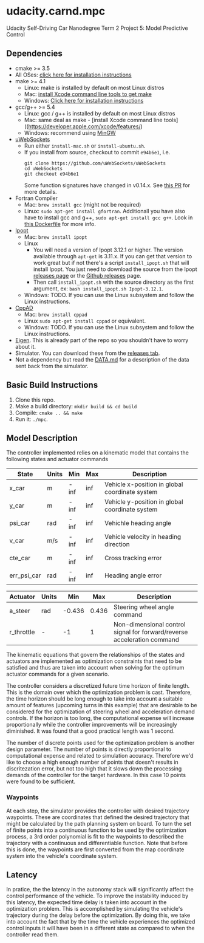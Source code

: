 # udacity.carnd.mpc
Udacity Self-Driving Car Nanodegree Term 2 Project 5: Model Predictive Control

## Dependencies

* cmake >= 3.5
 * All OSes: [click here for installation instructions](https://cmake.org/install/)
* make >= 4.1
  * Linux: make is installed by default on most Linux distros
  * Mac: [install Xcode command line tools to get make](https://developer.apple.com/xcode/features/)
  * Windows: [Click here for installation instructions](http://gnuwin32.sourceforge.net/packages/make.htm)
* gcc/g++ >= 5.4
  * Linux: gcc / g++ is installed by default on most Linux distros
  * Mac: same deal as make - [install Xcode command line tools]((https://developer.apple.com/xcode/features/)
  * Windows: recommend using [MinGW](http://www.mingw.org/)
* [uWebSockets](https://github.com/uWebSockets/uWebSockets)
  * Run either `install-mac.sh` or `install-ubuntu.sh`.
  * If you install from source, checkout to commit `e94b6e1`, i.e.
    ```
    git clone https://github.com/uWebSockets/uWebSockets 
    cd uWebSockets
    git checkout e94b6e1
    ```
    Some function signatures have changed in v0.14.x. See [this PR](https://github.com/udacity/CarND-MPC-Project/pull/3) for more details.
* Fortran Compiler
  * Mac: `brew install gcc` (might not be required)
  * Linux: `sudo apt-get install gfortran`. Additionall you have also have to install gcc and g++, `sudo apt-get install gcc g++`. Look in [this Dockerfile](https://github.com/udacity/CarND-MPC-Quizzes/blob/master/Dockerfile) for more info.
* [Ipopt](https://projects.coin-or.org/Ipopt)
  * Mac: `brew install ipopt`
  * Linux
    * You will need a version of Ipopt 3.12.1 or higher. The version available through `apt-get` is 3.11.x. If you can get that version to work great but if not there's a script `install_ipopt.sh` that will install Ipopt. You just need to download the source from the Ipopt [releases page](https://www.coin-or.org/download/source/Ipopt/) or the [Github releases](https://github.com/coin-or/Ipopt/releases) page.
    * Then call `install_ipopt.sh` with the source directory as the first argument, ex: `bash install_ipopt.sh Ipopt-3.12.1`. 
  * Windows: TODO. If you can use the Linux subsystem and follow the Linux instructions.
* [CppAD](https://www.coin-or.org/CppAD/)
  * Mac: `brew install cppad`
  * Linux `sudo apt-get install cppad` or equivalent.
  * Windows: TODO. If you can use the Linux subsystem and follow the Linux instructions.
* [Eigen](http://eigen.tuxfamily.org/index.php?title=Main_Page). This is already part of the repo so you shouldn't have to worry about it.
* Simulator. You can download these from the [releases tab](https://github.com/udacity/self-driving-car-sim/releases).
* Not a dependency but read the [DATA.md](./DATA.md) for a description of the data sent back from the simulator.

## Basic Build Instructions

1. Clone this repo.
2. Make a build directory: `mkdir build && cd build`
3. Compile: `cmake .. && make`
4. Run it: `./mpc`.

## Model Description 

The controller implemented relies on a kinematic model that contains the following states and actuator commands

|State|Units|Min|Max|Description|
|---|---|---|---|---|
|x_car|m|-inf|inf|Vehicle x-position in global coordinate system|
|y_car|m|-inf|inf|Vehicle y-position in global coordinate system|
|psi_car|rad|-inf|inf|Vehichle heading angle|
|v_car|m/s|-inf|inf|Vehicle velocity in heading direction|
|cte_car|m|-inf|inf|Cross tracking error|
|err_psi_car|rad|-inf|inf|Heading angle error|

|Actuator|Units|Min|Max|Description|
|---|---|---|---|---|
|a_steer|rad|-0.436|0.436|Steering wheel angle command|
|r_throttle|-|-1|1|Non-dimensional control signal for forward/reverse acceleration command|

The kinematic equations that govern the relationships of the states and actuators are implemented as optimization constraints that need to be satisfied and thus are taken into account when solving for the optimum actuator commands for a given scenario.

The controller considers a discretized future time horizon of finite length. This is the domain over which the optimization problem is cast. Therefore, the time horizon should be long enough to take into account a suitable amount of features (upcoming turns in this example) that are desirable to be considered for the optimization of steering wheel and acceleration demand controls. If the horizon is too long, the computational expense will increase proportionally while the controller improvements will be increasingly diminished. It was found that a good practical length was 1 second.

The number of discrete points used for the optimization problem is another design parameter. The number of points is directly proportional to computational expense and related to simulation accuracy. Therefore we'd like to choose a high enough number of points that doesn't results in discritezation error, but not too high that it slows down the processing demands of the controller for the target hardware. In this case 10 points were found to be sufficient.

### Waypoints

At each step, the simulator provides the controller with desired trajectory waypoints. These are coordinates that defined the desired trajectory that might be calculated by the path planning system on board. To turn the set of finite points into a continuous function to be used by the optimization process, a 3rd order polynomial is fit to the waypoints to described the trajectory with a continuous and differentiable function. Note that before this is done, the waypoints are first converted from the map coordinate system into the vehicle's coordinate system. 

## Latency

In pratice, the the latency in the autonomy stack will significantly affect the control performance of the vehicle. To improve the instability induced by this latency, the expected time delay is taken into account in the optimization problem. This is accomplished by simulating the vehicle's trajectory during the delay before the optimization. By doing this, we take into account the fact that by the time the vehicle experiences the optimized control inputs it will have been in a different state as compared to when the controller read them.
